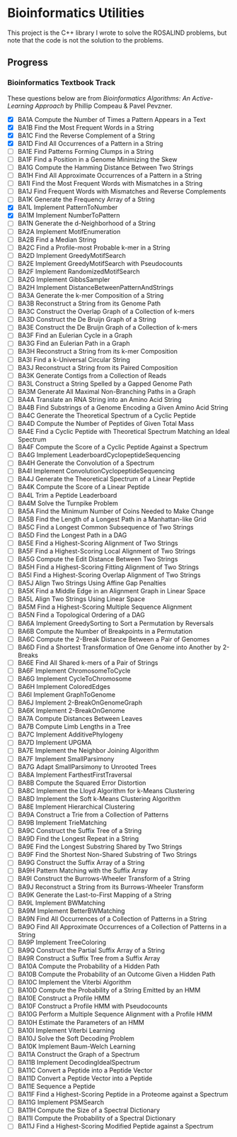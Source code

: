# Bioinformatics Utilities

This project is the C++ library I wrote to solve the ROSALIND problems, but note that the code is not the solution to the problems.

## Progress
### Bioinformatics Textbook Track

These questions below are from *Bioinformatics Algorithms: An Active-Learning Approach* by Phillip Compeau & Pavel Pevzner.

- [x] BA1A	Compute the Number of Times a Pattern Appears in a Text
- [x] BA1B	Find the Most Frequent Words in a String
- [x] BA1C	Find the Reverse Complement of a String
- [x] BA1D	Find All Occurrences of a Pattern in a String
- [ ] BA1E	Find Patterns Forming Clumps in a String
- [ ] BA1F	Find a Position in a Genome Minimizing the Skew
- [ ] BA1G	Compute the Hamming Distance Between Two Strings
- [ ] BA1H	Find All Approximate Occurrences of a Pattern in a String
- [ ] BA1I	Find the Most Frequent Words with Mismatches in a String
- [ ] BA1J	Find Frequent Words with Mismatches and Reverse Complements
- [ ] BA1K	Generate the Frequency Array of a String
- [x] BA1L	Implement PatternToNumber
- [x] BA1M	Implement NumberToPattern
- [ ] BA1N	Generate the d-Neighborhood of a String
- [ ] BA2A	Implement MotifEnumeration
- [ ] BA2B	Find a Median String
- [ ] BA2C	Find a Profile-most Probable k-mer in a String
- [ ] BA2D	Implement GreedyMotifSearch
- [ ] BA2E	Implement GreedyMotifSearch with Pseudocounts
- [ ] BA2F	Implement RandomizedMotifSearch
- [ ] BA2G	Implement GibbsSampler
- [ ] BA2H	Implement DistanceBetweenPatternAndStrings
- [ ] BA3A	Generate the k-mer Composition of a String
- [ ] BA3B	Reconstruct a String from its Genome Path
- [ ] BA3C	Construct the Overlap Graph of a Collection of k-mers
- [ ] BA3D	Construct the De Bruijn Graph of a String
- [ ] BA3E	Construct the De Bruijn Graph of a Collection of k-mers
- [ ] BA3F	Find an Eulerian Cycle in a Graph
- [ ] BA3G	Find an Eulerian Path in a Graph
- [ ] BA3H	Reconstruct a String from its k-mer Composition
- [ ] BA3I	Find a k-Universal Circular String
- [ ] BA3J	Reconstruct a String from its Paired Composition
- [ ] BA3K	Generate Contigs from a Collection of Reads
- [ ] BA3L	Construct a String Spelled by a Gapped Genome Path
- [ ] BA3M	Generate All Maximal Non-Branching Paths in a Graph
- [ ] BA4A	Translate an RNA String into an Amino Acid String
- [ ] BA4B	Find Substrings of a Genome Encoding a Given Amino Acid String
- [ ] BA4C	Generate the Theoretical Spectrum of a Cyclic Peptide
- [ ] BA4D	Compute the Number of Peptides of Given Total Mass
- [ ] BA4E	Find a Cyclic Peptide with Theoretical Spectrum Matching an Ideal Spectrum
- [ ] BA4F	Compute the Score of a Cyclic Peptide Against a Spectrum
- [ ] BA4G	Implement LeaderboardCyclopeptideSequencing
- [ ] BA4H	Generate the Convolution of a Spectrum
- [ ] BA4I	Implement ConvolutionCyclopeptideSequencing
- [ ] BA4J	Generate the Theoretical Spectrum of a Linear Peptide
- [ ] BA4K	Compute the Score of a Linear Peptide
- [ ] BA4L	Trim a Peptide Leaderboard
- [ ] BA4M	Solve the Turnpike Problem
- [ ] BA5A	Find the Minimum Number of Coins Needed to Make Change
- [ ] BA5B	Find the Length of a Longest Path in a Manhattan-like Grid
- [ ] BA5C	Find a Longest Common Subsequence of Two Strings
- [ ] BA5D	Find the Longest Path in a DAG
- [ ] BA5E	Find a Highest-Scoring Alignment of Two Strings
- [ ] BA5F	Find a Highest-Scoring Local Alignment of Two Strings
- [ ] BA5G	Compute the Edit Distance Between Two Strings
- [ ] BA5H	Find a Highest-Scoring Fitting Alignment of Two Strings
- [ ] BA5I	Find a Highest-Scoring Overlap Alignment of Two Strings
- [ ] BA5J	Align Two Strings Using Affine Gap Penalties
- [ ] BA5K	Find a Middle Edge in an Alignment Graph in Linear Space
- [ ] BA5L	Align Two Strings Using Linear Space
- [ ] BA5M	Find a Highest-Scoring Multiple Sequence Alignment
- [ ] BA5N	Find a Topological Ordering of a DAG
- [ ] BA6A	Implement GreedySorting to Sort a Permutation by Reversals
- [ ] BA6B	Compute the Number of Breakpoints in a Permutation
- [ ] BA6C	Compute the 2-Break Distance Between a Pair of Genomes
- [ ] BA6D	Find a Shortest Transformation of One Genome into Another by 2-Breaks
- [ ] BA6E	Find All Shared k-mers of a Pair of Strings
- [ ] BA6F	Implement ChromosomeToCycle
- [ ] BA6G	Implement CycleToChromosome
- [ ] BA6H	Implement ColoredEdges
- [ ] BA6I	Implement GraphToGenome
- [ ] BA6J	Implement 2-BreakOnGenomeGraph
- [ ] BA6K	Implement 2-BreakOnGenome
- [ ] BA7A	Compute Distances Between Leaves
- [ ] BA7B	Compute Limb Lengths in a Tree
- [ ] BA7C	Implement AdditivePhylogeny
- [ ] BA7D	Implement UPGMA
- [ ] BA7E	Implement the Neighbor Joining Algorithm
- [ ] BA7F	Implement SmallParsimony
- [ ] BA7G	Adapt SmallParsimony to Unrooted Trees
- [ ] BA8A	Implement FarthestFirstTraversal
- [ ] BA8B	Compute the Squared Error Distortion
- [ ] BA8C	Implement the Lloyd Algorithm for k-Means Clustering
- [ ] BA8D	Implement the Soft k-Means Clustering Algorithm
- [ ] BA8E	Implement Hierarchical Clustering
- [ ] BA9A	Construct a Trie from a Collection of Patterns
- [ ] BA9B	Implement TrieMatching
- [ ] BA9C	Construct the Suffix Tree of a String
- [ ] BA9D	Find the Longest Repeat in a String
- [ ] BA9E	Find the Longest Substring Shared by Two Strings
- [ ] BA9F	Find the Shortest Non-Shared Substring of Two Strings
- [ ] BA9G	Construct the Suffix Array of a String
- [ ] BA9H	Pattern Matching with the Suffix Array
- [ ] BA9I	Construct the Burrows-Wheeler Transform of a String
- [ ] BA9J	Reconstruct a String from its Burrows-Wheeler Transform
- [ ] BA9K	Generate the Last-to-First Mapping of a String
- [ ] BA9L	Implement BWMatching
- [ ] BA9M	Implement BetterBWMatching
- [ ] BA9N	Find All Occurrences of a Collection of Patterns in a String
- [ ] BA9O	Find All Approximate Occurrences of a Collection of Patterns in a String
- [ ] BA9P	Implement TreeColoring
- [ ] BA9Q	Construct the Partial Suffix Array of a String
- [ ] BA9R	Construct a Suffix Tree from a Suffix Array
- [ ] BA10A	Compute the Probability of a Hidden Path
- [ ] BA10B	Compute the Probability of an Outcome Given a Hidden Path
- [ ] BA10C	Implement the Viterbi Algorithm
- [ ] BA10D	Compute the Probability of a String Emitted by an HMM
- [ ] BA10E	Construct a Profile HMM
- [ ] BA10F	Construct a Profile HMM with Pseudocounts
- [ ] BA10G	Perform a Multiple Sequence Alignment with a Profile HMM
- [ ] BA10H	Estimate the Parameters of an HMM
- [ ] BA10I	Implement Viterbi Learning
- [ ] BA10J	Solve the Soft Decoding Problem
- [ ] BA10K	Implement Baum-Welch Learning
- [ ] BA11A	Construct the Graph of a Spectrum
- [ ] BA11B	Implement DecodingIdealSpectrum
- [ ] BA11C	Convert a Peptide into a Peptide Vector
- [ ] BA11D	Convert a Peptide Vector into a Peptide
- [ ] BA11E	Sequence a Peptide
- [ ] BA11F	Find a Highest-Scoring Peptide in a Proteome against a Spectrum
- [ ] BA11G	Implement PSMSearch
- [ ] BA11H	Compute the Size of a Spectral Dictionary
- [ ] BA11I	Compute the Probability of a Spectral Dictionary
- [ ] BA11J	Find a Highest-Scoring Modified Peptide against a Spectrum